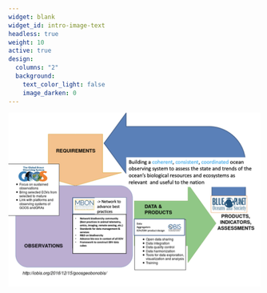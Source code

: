 ```yaml
---
widget: blank
widget_id: intro-image-text
headless: true
weight: 10
active: true
design:
  columns: "2"
  background:
    text_color_light: false
    image_darken: 0
---
```

![](/assets/media/mbon_goos_framework.png)